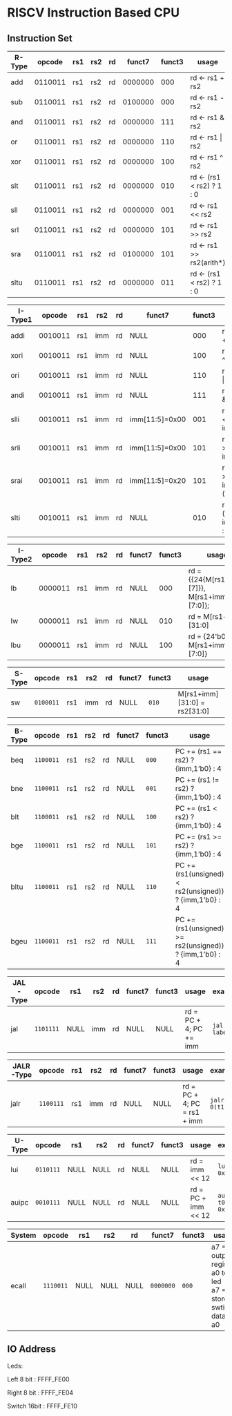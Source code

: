 # RISCV Instruction Based CPU

## Instruction Set

| R-Type | opcode  | rs1  | rs2  | rd   | funct7  | funct3 | usage                     | example           |
| ------ | ------- | ---- | ---- | ---- | ------- | ------ | ------------------------- | ----------------- |
| add    | 0110011 | rs1  | rs2  | rd   | 0000000 | 000    | rd <- rs1 + rs2           | `add t0, x0, t1`  |
| sub    | 0110011 | rs1  | rs2  | rd   | 0100000 | 000    | rd <- rs1 - rs2           | `sub t0, x0, t1`  |
| and    | 0110011 | rs1  | rs2  | rd   | 0000000 | 111    | rd <- rs1 & rs2           | `and t0, x0, t1`  |
| or     | 0110011 | rs1  | rs2  | rd   | 0000000 | 110    | rd <- rs1 \| rs2          | `or t0, x0, t1`   |
| xor    | 0110011 | rs1  | rs2  | rd   | 0000000 | 100    | rd <- rs1 ^ rs2           | `xor t0, x0, t1`  |
| slt    | 0110011 | rs1  | rs2  | rd   | 0000000 | 010    | rd <- (rs1 < rs2) ? 1 : 0 | `slt t0, x0, t1`  |
| sll    | 0110011 | rs1  | rs2  | rd   | 0000000 | 001    | rd <- rs1 << rs2          | `sll t0, x0, t1`  |
| srl    | 0110011 | rs1  | rs2  | rd   | 0000000 | 101    | rd <- rs1 >> rs2          | `srl t0, x0, t1`  |
| sra    | 0110011 | rs1  | rs2  | rd   | 0100000 | 101    | rd <- rs1 >> rs2(arith*)  | `sra t0, x0, t1`  |
| sltu   | 0110011 | rs1  | rs2  | rd   | 0000000 | 011    | rd <- (rs1 < rs2) ? 1 : 0 | `sltu t0, x0, t1` |

| I-Type1 | opcode  | rs1  | rs2  | rd   | funct7         | funct3 | usage                          | example          |
| ------- | ------- | ---- | ---- | ---- | -------------- | ------ | ------------------------------ | ---------------- |
| addi    | 0010011 | rs1  | imm  | rd   | NULL           | 000    | rd <- rs1 + imm                | `addi t0, t1, 2` |
| xori    | 0010011 | rs1  | imm  | rd   | NULL           | 100    | rd <- rs1 ^ imm                | `xori t0, t1, 3` |
| ori     | 0010011 | rs1  | imm  | rd   | NULL           | 110    | rd <- rs1 \| imm               | `ori t0, t1, 4`  |
| andi    | 0010011 | rs1  | imm  | rd   | NULL           | 111    | rd <- rs1 & rs2                | `andi t0, t1, 5` |
| slli    | 0010011 | rs1  | imm  | rd   | imm[11:5]=0x00 | 001    | rd <- rs1 << imm[4:0]          | `slli t0, t1, 6` |
| srli    | 0010011 | rs1  | imm  | rd   | imm[11:5]=0x00 | 101    | rd <- rs1 >> imm[4:0]          | `srli t0, t1, 7` |
| srai    | 0010011 | rs1  | imm  | rd   | imm[11:5]=0x20 | 101    | rd <- rs1 >> imm[4:0] (arith*) | `srai t0, t1, 8` |
| slti    | 0010011 | rs1  | imm  | rd   | NULL           | 010    | rd <- (rs1 < imm) ? 1 : 0      | `slti t0, t1, 9` |

| I-Type2 | opcode  | rs1  | rs2  | rd   | funct7 | funct3 | usage                                           | example         |
| ------- | ------- | ---- | ---- | ---- | ------ | ------ | ----------------------------------------------- | --------------- |
| lb      | 0000011 | rs1  | imm  | rd   | NULL   | 000    | rd = {{24{M[rs1+imm]\[7\]}}, M[rs1+imm]\[7:0]}; | `lb t0, 0(t1)`  |
| lw      | 0000011 | rs1  | imm  | rd   | NULL   | 010    | rd = M[rs1+imm]\[31:0\]                         | `lw t0, 0(t1)`  |
| lbu     | 0000011 | rs1  | imm  | rd   | NULL   | 100    | rd = {24'b0, M[rs1+imm]\[7:0\]}                 | `lbu t0, 0(t1)` |

| S-Type | opcode    | rs1  | rs2  | rd   | funct7 | funct3 | usage                         | example        |
| ------ | --------- | ---- | ---- | ---- | ------ | ------ | ----------------------------- | -------------- |
| sw     | `0100011` | rs1  | imm  | rd   | NULL   | `010`  | M\[rs1+imm][31:0] = rs2[31:0] | `sw t0, 0(t1)` |

| B-Type | opcode    | rs1  | rs2  | rd   | funct7 | funct3 | usage                                                   | example              |
| ------ | --------- | ---- | ---- | ---- | ------ | ------ | ------------------------------------------------------- | -------------------- |
| beq    | `1100011` | rs1  | rs2  | rd   | NULL   | `000`  | PC += (rs1 == rs2) ? {imm,1’b0} : 4                     | `beq t0, t1, label`  |
| bne    | `1100011` | rs1  | rs2  | rd   | NULL   | `001`  | PC += (rs1 != rs2) ? {imm,1’b0} : 4                     | `bne t0, t1, label`  |
| blt    | `1100011` | rs1  | rs2  | rd   | NULL   | `100`  | PC += (rs1 < rs2) ? {imm,1’b0} : 4                      | `blt t0, t1, label`  |
| bge    | `1100011` | rs1  | rs2  | rd   | NULL   | `101`  | PC += (rs1 >= rs2) ? {imm,1’b0} : 4                     | `bge t0, t1, label`  |
| bltu   | `1100011` | rs1  | rs2  | rd   | NULL   | `110`  | PC += (rs1(unsigned) < rs2(unsigned)) ? {imm,1’b0} : 4  | `bltu t0, t1, label` |
| bgeu   | `1100011` | rs1  | rs2  | rd   | NULL   | `111`  | PC += (rs1(unsigned) >= rs2(unsigned)) ? {imm,1’b0} : 4 | `bgeu t0, t1, label` |

| JAL-Type | opcode    | rs1  | rs2  | rd   | funct7 | funct3 | usage                  | example         |
| -------- | --------- | ---- | ---- | ---- | ------ | ------ | ---------------------- | --------------- |
| jal      | `1101111` | NULL | imm  | rd   | NULL   | NULL   | rd = PC + 4; PC += imm | `jal t0, label` |

| JALR-Type | opcode    | rs1  | rs2  | rd   | funct7 | funct3 | usage                       | example          |
| --------- | --------- | ---- | ---- | ---- | ------ | ------ | --------------------------- | ---------------- |
| jalr      | `1100111` | rs1  | imm  | rd   | NULL   | NULL   | rd = PC + 4; PC = rs1 + imm | `jalr t0, 0(t1)` |

| U-Type | opcode    | rs1  | rs2  | rd   | funct7 | funct3 | usage               | example             |
| ------ | --------- | ---- | ---- | ---- | ------ | ------ | ------------------- | ------------------- |
| lui    | `0110111` | NULL | NULL | rd   | NULL   | NULL   | rd = imm << 12      | `lui t0, 0x80000`   |
| auipc  | `0010111` | NULL | NULL | rd   | NULL   | NULL   | rd = PC + imm << 12 | `auipc t0, 0x80000` |

| System | opcode    | rs1  | rs2  | rd   | funct7    | funct3 | usage                                                        | example |
| ------ | --------- | ---- | ---- | ---- | --------- | ------ | ------------------------------------------------------------ | ------- |
| ecall  | `1110011` | NULL | NULL | NULL | `0000000` | `000`  | a7 = 0 output register a0 to led <br />a7 = 1 store swtich data to a0 | `ecall` |

## IO Address

Leds:

Left 8 bit : FFFF_FE00

Right 8 bit : FFFF_FE04

Switch 16bit : FFFF_FE10
